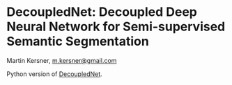 # DecoupledNet: Decoupled Deep Neural Network for Semi-supervised Semantic Segmentation

Martin Kersner, <m.kersner@gmail.com>

Python version of [DecoupledNet](https://github.com/HyeonwooNoh/DecoupledNet).
